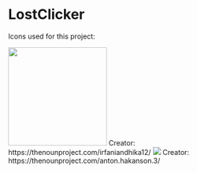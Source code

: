 # LostClicker

Icons used for this project:


<img src="https://user-images.githubusercontent.com/113804442/224514717-9e356ec5-eb5b-4202-9c77-b0f334e3d1ae.png" width="200" />
Creator: https://thenounproject.com/irfaniandhika12/

<img src="https://tinyurl.com/bdejtbwc" />
Creator: https://thenounproject.com/anton.hakanson.3/
